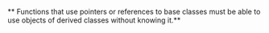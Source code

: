 ** Functions that use pointers or references to base classes must be able to use objects of derived classes without knowing it.**

